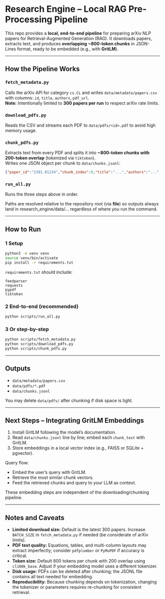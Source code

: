 # Research Engine – Local RAG Pre-Processing Pipeline

This repo provides a **local, end-to-end pipeline** for preparing arXiv NLP papers for Retrieval-Augmented Generation (RAG). It downloads papers, extracts text, and produces **overlapping ~800-token chunks** in JSON-Lines format, ready to be embedded (e.g., with **GritLM**).

---

## How the Pipeline Works

### `fetch_metadata.py`
Calls the arXiv API for category `cs.CL` and writes `data/metadata/papers.csv` with columns: `id`, `title`, `authors`, `pdf_url`.  
**Note:** Intentionally limited to **300 papers per run** to respect arXiv rate limits.

### `download_pdfs.py`
Reads the CSV and streams each PDF to `data/pdfs/<id>.pdf` to avoid high memory usage.

### `chunk_pdfs.py`
Extracts text from every PDF and splits it into **~800-token chunks with 200-token overlap** (tokenized via `tiktoken`).  
Writes one JSON object per chunk to `data/chunks.jsonl`:
```json
{"paper_id":"2301.01234","chunk_index":0,"title":"...","authors":"...","chunk_text":"..."}
```

### `run_all.py`
Runs the three steps above in order.  

Paths are resolved relative to the repository root (via __file__) so outputs always land in research_engine/data/... regardless of where you run the command.

---

## How to Run

### 1 Setup
```bash
python3 -m venv venv
source venv/bin/activate
pip install -r requirements.txt
```

`requirements.txt` should include:
```
feedparser
requests
pypdf
tiktoken
```

### 2 End-to-end (recommended)
```bash
python scripts/run_all.py
```
### 3 Or step-by-step
```bash
python scripts/fetch_metadata.py
python scripts/download_pdfs.py
python scripts/chunk_pdfs.py
```

---

## Outputs
- `data/metadata/papers.csv`  
- `data/pdfs/*.pdf`  
- `data/chunks.jsonl`  

You may delete `data/pdfs/` after chunking if disk space is tight.

---

## Next Steps – Integrating GritLM Embeddings

1. Install GritLM following the model’s documentation.  
2. Read `data/chunks.jsonl` line by line; embed each `chunk_text` with GritLM.  
3. Store embeddings in a local vector index (e.g., FAISS or SQLite + pgvector).  

Query flow:
- Embed the user’s query with GritLM.  
- Retrieve the most similar chunk vectors.  
- Feed the retrieved chunks and query to your LLM as context.  

These embedding steps are independent of the downloading/chunking pipeline.

---

## Notes and Caveats
- **Limited download size:** Default is the latest 300 papers. Increase `BATCH_SIZE` in `fetch_metadata.py` if needed (be considerate of arXiv limits).  
- **PDF text quality:** Equations, tables, and multi-column layouts may extract imperfectly; consider `pdfplumber` or `PyMuPDF` if accuracy is critical.  
- **Token size:** Default 800 tokens per chunk with 200 overlap using `cl100k_base`. Adjust if your embedding model uses a different tokenizer.  
- **Disk usage:** PDFs can be deleted after chunking; the JSONL file contains all text needed for embedding.  
- **Reproducibility:** Because chunking depends on tokenization, changing the tokenizer or parameters requires re-chunking for consistent retrieval.  
